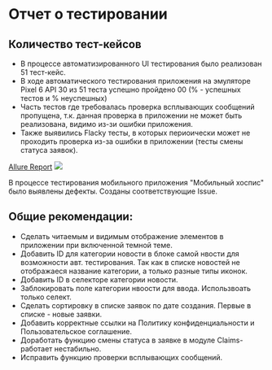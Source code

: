 # Отчет о тестировании

## Количество тест-кейсов
- В процессе автоматизированного UI тестирования было реализован 51 тест-кейс. 
- В ходе автоматического тестирования приложения на эмуляторе Pixel 6 API 30 из 51 теста
успешно пройдено 00 (% - успешных тестов и % неуспешных)
- Часть тестов где требовалась проверка всплывающих сообщений пропущена,
  т.к. данная проверка в приложении не может быть реализована, видимо из-зи ошибки приложения.
- Также выявились Flacky тесты, в которых периоически может не проходить проверка из-за ошибки
  в приложении (тесты смены статуса заявок).

[Allure Report](https://github.com//)
![](https://gi)

В процессе тестирования мобильного приложения "Мобильный хоспис" было выявлены дефекты.
Созданы соответствующие Issue.

## Общие рекомендации:
- Сделать  читаемым и видимым отображение элементов в приложении при включенной темной теме.
- Добавить ID для категории новости в блоке самой нвости для возможности авт. тестирования. 
 Так как в списке новостей не отображаеся название категории, а только разные типы иконок. 
- Добавить ID в селекторе категории новости.
- Заблокировать поле категории нвоости для ввода. Использвоать только селект.
- Сделать сортировку в списке заявок по дате создания. Первые в списке - новые заявки.
- Добавить корректные ссылки на Политику конфиденциальности и Пользовательское соглашение.
- Доработать функцию смены статуса в заявке в модуле Claims- работает нестабильно.
- Исправить функцию проверки всплывающих сообщений.
